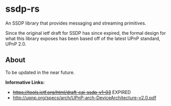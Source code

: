 ssdp-rs
=======
An SSDP library that provides messaging and streaming primitives.

Since the original ietf draft for SSDP has since expired, the formal design for
what this library exposes has been based off of the latest UPnP standard, UPnP 2.0.

About
-----
To be updated in the near future.

**Informative Links:**
* ~~https://tools.ietf.org/html/draft-cai-ssdp-v1-03~~ EXPIRED
* http://upnp.org/specs/arch/UPnP-arch-DeviceArchitecture-v2.0.pdf